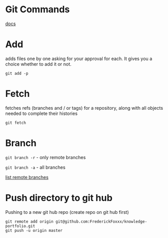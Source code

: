 # Git Commands

[docs](https://git-scm.com/doc)

# Add 
adds files one by one asking for your approval for each. It gives you a choice whether to add it or not. 

```
git add -p
```

# Fetch 
fetches refs (branches and / or tags) for a repository, along with all objects needed to complete their histories

```
git fetch
```

# Branch 

`git branch -r` - only remote branches

`git branch -a` - all branches 

[list remote branches](http://gitready.com/intermediate/2009/02/13/list-remote-branches.html)


# Push directory to git hub

Pushing to a new git hub repo (create repo on git hub first)

```
git remote add origin git@github.com:FrederickFoxxx/knowledge-portfolio.git
git push -u origin master
```